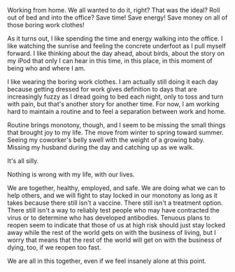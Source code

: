 Working from home. We all wanted to do it, right? That was the ideal? Roll out of bed and into the office? Save time! Save energy! Save money on all of those boring work clothes!

As it turns out, I like spending the time and energy walking into the office. I like watching the sunrise and feeling the concrete underfoot as I pull myself forward. I like thinking about the day ahead, about birds, about the story on my iPod that only I can hear in this time, in this place, in this moment of being who and where I am.

I like wearing the boring work clothes. I am actually still doing it each day because getting dressed for work gives definition to days that are increasingly fuzzy as I dread going to bed each night, only to toss and turn with pain, but that's another story for another time. For now, I am working hard to maintain a routine and to feel a separation between work and home.

Routine brings monotony, though, and I seem to be missing the small things that brought joy to my life. The move from winter to spring toward summer. Seeing my coworker's belly swell with the weight of a growing baby. Missing my husband during the day and catching up as we walk.

It's all silly.

Nothing is wrong with my life, with our lives.

We are together, healthy, employed, and safe. We are doing what we can to help others, and we will fight to stay locked in our monotony as long as it takes because there still isn't a vaccine. There still isn't a treatment option. There still isn't a way to reliably test people who may have contracted the virus or to determine who has developed antibodies. Tenuous plans to reopen seem to indicate that those of us at high risk should just stay locked away while the rest of the world gets on with the business of living, but I worry that means that the rest of the world will get on with the business of dying, too, if we reopen too fast.

We are all in this together, even if we feel insanely alone at this point.  

